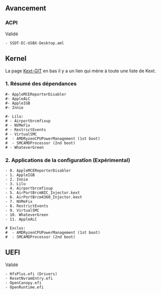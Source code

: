 

## Avancement 
### ACPI
Validé
```
- SSDT-EC-USBX-Desktop.aml
```

## Kernel
La page [Kext-GIT](https://github.com/acidanthera/OpenCorePkg/blob/master/Docs/Kexts.md) en bas il y a un lien qui mène à toute une liste de Kext.


### 1. Résumé des dépendances
```
#- AppleMCEReporterDisabler
#- AppleALC
#- AppleIGB
#- Innie

#- Lilu:
# - Airportbrcmfixup 
# - NVMeFix
# - RestrictEvents
# - VirtualSMC
#  - AMDRyzenCPUPowerManagement (1st boot)
#  - SMCAMDProcessor (2nd boot)
# - WhateverGreen
```

### 2. Applications de la configuratîon (Expérimental)
```
- 0. AppleMCEReporterDisabler
- 1. AppleIGB
- 2. Innie
- 3. Lilu
- 4. Airportbrcmfixup
- 5. AirPortBrcmNIC_Injector.kext
- 6. AirPortBrcm4360_Injector.kext
- 7. NVMeFix
- 8. RestrictEvents
- 9. VirtualSMC
- 10. WhateverGreen
- 11. AppleALC

# Exclus:
#  - AMDRyzenCPUPowerManagement (1st boot)
#  - SMCAMDProcessor (2nd boot)
```



## UEFI
Validé
```
- HfsPlus.efi (Drivers)
- ResetNvramEntry.efi
- OpenCanopy.efi
- OpenRuntime.efi
```
